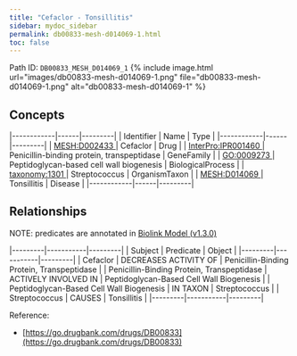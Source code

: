 ```yaml
---
title: "Cefaclor - Tonsillitis"
sidebar: mydoc_sidebar
permalink: db00833-mesh-d014069-1.html
toc: false 
---
```



Path ID: `DB00833_MESH_D014069_1`
{% include image.html url="images/db00833-mesh-d014069-1.png" file="db00833-mesh-d014069-1.png" alt="db00833-mesh-d014069-1" %}

## Concepts

|------------|------|---------|
| Identifier | Name | Type    |
|------------|------|---------|
| <a href="https://identifiers.org/MESH:D002433">MESH:D002433 </a> | Cefaclor | Drug |
| <a href="https://identifiers.org/InterPro:IPR001460">InterPro:IPR001460 </a> | Penicillin-binding protein, transpeptidase | GeneFamily |
| <a href="https://identifiers.org/GO:0009273">GO:0009273 </a> | Peptidoglycan-based cell wall biogenesis | BiologicalProcess |
| <a href="https://identifiers.org/taxonomy:1301">taxonomy:1301 </a> | Streptococcus | OrganismTaxon |
| <a href="https://identifiers.org/MESH:D014069">MESH:D014069 </a> | Tonsillitis | Disease |
|------------|------|---------|

## Relationships


NOTE: predicates are annotated in <a href="https://github.com/biolink/biolink-model/releases/tag/v1.3.0">Biolink Model (v1.3.0)</a>

|---------|-----------|---------|
| Subject | Predicate | Object  |
|---------|-----------|---------|
| Cefaclor | DECREASES ACTIVITY OF | Penicillin-Binding Protein, Transpeptidase |
| Penicillin-Binding Protein, Transpeptidase | ACTIVELY INVOLVED IN | Peptidoglycan-Based Cell Wall Biogenesis |
| Peptidoglycan-Based Cell Wall Biogenesis | IN TAXON | Streptococcus |
| Streptococcus | CAUSES | Tonsillitis |
|---------|-----------|---------|

Reference: 
  - [https://go.drugbank.com/drugs/DB00833](https://go.drugbank.com/drugs/DB00833)
